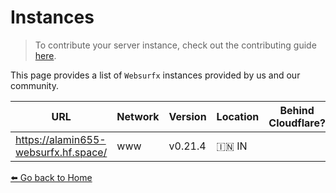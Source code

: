 # Instances 

> To contribute your server instance, check out the contributing guide [here](https://github.com/neon-mmd/websurfx/blob/HEAD/CONTRIBUTING.md).

This page provides a list of `Websurfx` instances provided by us and our community. 

| URL                                       | Network | Version | Location | Behind Cloudflare? | Official | TLS | IPv6 | Comment |
|-------------------------------------------|---------|---------|----------|--------------------|----------|-----|------|---------|
| https://alamin655-websurfx.hf.space/      | www     | v0.21.4 | 🇮🇳 IN  |                    | ✅       | ✅  |      |         |


[⬅️ Go back to Home](./README.md)

